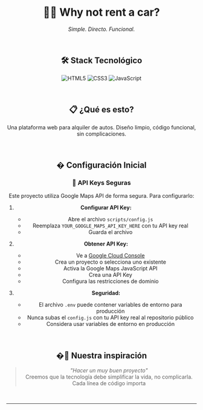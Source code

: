 <div align="center">

# 🚗💨 **Why not rent a car?**

*Simple. Directo. Funcional.*

<br>

## 🛠️ Stack Tecnológico

![HTML5](https://img.shields.io/badge/HTML5-E34F26?style=for-the-badge&logo=html5&logoColor=white)
![CSS3](https://img.shields.io/badge/CSS3-1572B6?style=for-the-badge&logo=css3&logoColor=white)
![JavaScript](https://img.shields.io/badge/JavaScript-F7DF1E?style=for-the-badge&logo=javascript&logoColor=black)

<br>

## 📋 ¿Qué es esto?

Una plataforma web para alquiler de autos. Diseño limpio, código funcional, sin complicaciones.

<br>

## � Configuración Inicial

### 🔑 API Keys Seguras

Este proyecto utiliza Google Maps API de forma segura. Para configurarlo:

1. **Configurar API Key:**
   - Abre el archivo `scripts/config.js`
   - Reemplaza `YOUR_GOOGLE_MAPS_API_KEY_HERE` con tu API key real
   - Guarda el archivo

2. **Obtener API Key:**
   - Ve a [Google Cloud Console](https://console.cloud.google.com/)
   - Crea un proyecto o selecciona uno existente
   - Activa la Google Maps JavaScript API
   - Crea una API Key
   - Configura las restricciones de dominio

3. **Seguridad:**
   - El archivo `.env` puede contener variables de entorno para producción
   - Nunca subas el `config.js` con tu API key real al repositorio público
   - Considera usar variables de entorno en producción

<br>

## �💭 Nuestra inspiración

> *"Hacer un muy buen proyecto"*  
> Creemos que la tecnología debe simplificar la vida, no complicarla. Cada línea de código importa

<br>

---
</div>
